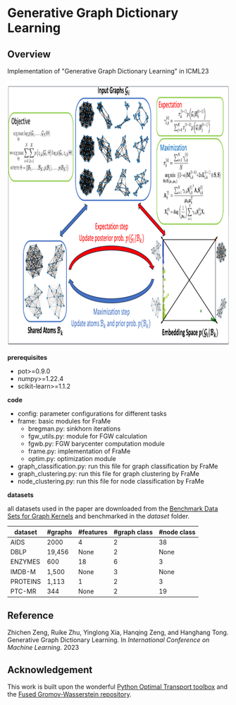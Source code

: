 # Generative Graph Dictionary Learning

## Overview
Implementation of "Generative Graph Dictionary Learning" in ICML23
<p align="center">
  <img width="1200" height="600" src="./imgs/FraMe.png">
</p>

**prerequisites**
- pot>=0.9.0
- numpy>=1.22.4
- scikit-learn>=1.1.2

**code**
- config: parameter configurations for different tasks
- frame: basic modules for FraMe
    - bregman.py: sinkhorn iterations
    - fgw_utils.py: module for FGW calculation
    - fgwb.py: FGW barycenter computation module
    - frame.py: implementation of FraMe
    - optim.py: optimization module
- graph_classification.py: run this file for graph classification by FraMe
- graph_clustering.py: run this file for graph clustering by FraMe
- node_clustering.py: run this file for node classification by FraMe

**datasets**

all datasets used in the paper are downloaded from the [Benchmark Data Sets for Graph Kernels](https://ls11-www.cs.tu-dortmund.de/staff/morris/graphkerneldatasets) and benchmarked in the *dataset* folder.

|dataset   |#graphs   |#features   |#graph class |#node class
|---|---|---|---|---|
|AIDS|2000|4|2|38|
|DBLP|19,456|None|2|None|
|ENZYMES|600|18|6|3|
|IMDB-M|1,500|None|3|None|
|PROTEINS|1,113|1|2|3|
|PTC-MR|344|None|2|19|


## Reference
Zhichen Zeng, Ruike Zhu, Yinglong Xia, Hanqing Zeng, and Hanghang Tong. Generative Graph Dictionary Learning. In *International Conference on Machine Learning*. 2023

## Acknowledgement
This work is built upon the wonderful [Python Optimal Transport toolbox](https://pythonot.github.io/) and the [Fused Gromov-Wasserstein repository](https://github.com/tvayer/FGW).

